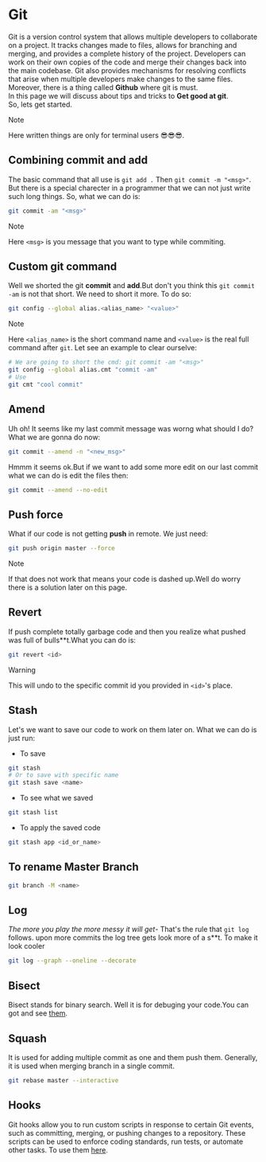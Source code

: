 # Git
Git is a version control system that allows multiple developers to collaborate on a project. It tracks changes made to files, allows for branching and merging, and provides a complete history of the project. Developers can work on their own copies of the code and merge their changes back into the main codebase. Git also provides mechanisms for resolving conflicts that arise when multiple developers make changes to the same files.
Moreover, there is a thing called **Github** where git is must.
<br> In this page we will discuss about tips and tricks to **Get good at git**.
<br> So, lets get started.
> [!NOTE]
> Here written things are only for terminal users 😎😎😎.
## Combining commit and add
The basic command that all use is `git add .` Then `git commit -m "<msg>"`. But there is a special charecter in a programmer that we can not just write such long things. So, what we can do is:
```bash
git commit -am "<msg>"
```
> [!NOTE]
> Here `<msg>` is you message that you want to type while commiting.
## Custom git command
Well we shorted the git **commit** and **add**.But don't you think this `git commit -am` is not that short. We need to short it more. To do so:
```bash
git config --global alias.<alias_name> "<value>"
```
> [!NOTE]
> Here `<alias_name>` is the short command name and `<value>` is the real full command after `git`.
Let see an example to clear ourselve:
```bash
# We are going to short the cmd: git commit -am "<msg>"
git config --global alias.cmt "commit -am"
# Use
git cmt "cool commit"
```
## Amend
Uh oh! It seems like my last commit message was worng what should I do? <br>
What we are gonna do now:
```bash
git commit --amend -n "<new_msg>"
```
Hmmm it seems ok.But if we want to add some more edit on our last commit what we can do is edit the files then:
```bash
git commit --amend --no-edit
```
## Push force
What if our code is not getting **push** in remote. We just need:
```bash
git push origin master --force
```
> [!NOTE]
> If that does not work that means your code is dashed up.Well do worry there is a solution later on this page.
## Revert
If push complete totally garbage code and then you realize what pushed was full of bulls**t.What you can do is:
```bash
git revert <id>
```
> [!WARNING]
> This will undo to the specific commit id you provided in `<id>`'s place.
## Stash
Let's we want to save our code to work on them later on. What we can do is just run:
- To save
```bash
git stash
# Or to save with specific name
git stash save <name>
```
- To see what we saved
```sh
git stash list
```
- To apply the saved code
```sh
git stash app <id_or_name>
```
## To rename Master Branch
```sh
git branch -M <name>
```
## Log
_The more you play the more messy it will get_- That's the rule that `git log` follows.
upon more commits the log tree gets look more of a s**t. To make it look cooler
```sh
git log --graph --oneline --decorate
```
## Bisect
Bisect stands for binary search. Well it is for debuging your code.You can got and see [them](https://git-scm.com/docs/git-bisect).
## Squash
It is used for adding multiple commit as one and
them push them. Generally, it is used when merging branch in
a single commit.
```sh
git rebase master --interactive
```
## Hooks
Git hooks allow you to run custom scripts in response to certain Git events, such as committing, merging, or pushing changes to a repository. These scripts can be used to enforce coding standards, run tests, or automate other tasks.
To use them [here](https://git-scm.com/book/en/v2/Customizing-Git-Git-Hooks).
